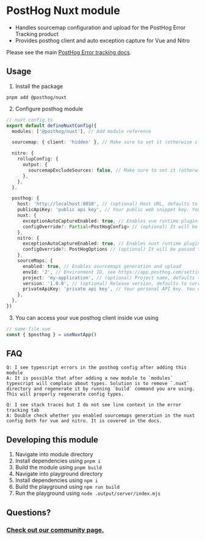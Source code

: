 # PostHog Nuxt module

- Handles sourcemap configuration and upload for the PostHog Error Tracking product
- Provides posthog client and auto exception capture for Vue and Nitro

Please see the main [PostHog Error tracking docs](https://posthog.com/docs/error-tracking).

## Usage

1. Install the package

```
pnpm add @posthog/nuxt
```

2. Configure posthog module

```typescript
// nuxt.config.ts
export default defineNuxtConfig({
  modules: ['@posthog/nuxt'], // Add module reference

  sourcemap: { client: 'hidden' }, // Make sure to set it (otherwise client sourcemaps will not be generated)

  nitro: {
    rollupConfig: {
      output: {
        sourcemapExcludeSources: false, // Make sure to set it (otherwise server sourcemaps will not be generated)
      },
    },
  },

  posthog: {
    host: 'http://localhost:8010', // (optional) Host URL, defaults to https://us.posthog.com
    publicApiKey: 'public api key', // Your public web snippet key. You can find it in settings
    nuxt: {
      exceptionAutoCaptureEnabled: true, // Enables vue runtime plugin which forwards exceptions caught via vue:error hook
      configOverride?: Partial<PostHogConfig> // (optional) It will be passed to the posthog-js client on init in vue
    },
    nitro: {
      exceptionAutoCaptureEnabled: true, // Enables nuxt runtime plugin which forwards exceptions caught via error hook
      configOverride?: PostHogOptions // (optional) It will be passed to the posthog-node client on init in nitro
    },
    sourceMaps: {
      enabled: true, // Enables sourcemaps generation and upload
      envId: '2', // Environment ID, see https://app.posthog.com/settings/environment#variables
      project: 'my-application', // (optional) Project name, defaults to git repository name
      version: '1.0.0', // (optional) Release version, defaults to current git commit
      privateApiKey: 'private api key', // Your personal API key. You can generate it in settings -> Personal API keys
    },
  },
})
```

3. You can access your vue posthog client inside vue using

```ts
// some-file.vue
const { $posthog } = useNuxtApp()
```

## FAQ

```
Q: I see typescript errors in the posthog config after adding this module
A: It is possible that after adding a new module to `modules` typescript will complain about types. Solution is to remove `.nuxt` directory and regenerate it by running `build` command you are using. This will properly regenerate config types.
```

```
Q: I see stack traces but I do not see line context in the error tracking tab
A: Double check whether you enabled sourcemaps generation in the nuxt config both for vue and nitro. It is covered in the docs.
```

## Developing this module

1. Navigate into module directory
2. Install dependencies using `pnpm i`
3. Build the module using `pnpm build`
4. Navigate into playground directory
5. Install dependencies using `npm i`
6. Build the playground using `npm run build`
7. Run the playground using `node .output/server/index.mjs`

## Questions?

### [Check out our community page.](https://posthog.com/posts)
